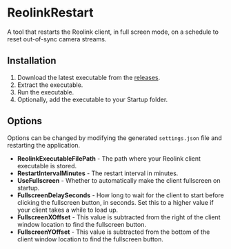 # ReolinkRestart

A tool that restarts the Reolink client, in full screen mode, on a schedule to reset out-of-sync camera streams.

## Installation

1. Download the latest executable from the [releases](https://github.com/codemunkie15/ReolinkRestart/releases).
2. Extract the executable.
3. Run the executable.
4. Optionally, add the executable to your Startup folder.

## Options

Options can be changed by modifying the generated `settings.json` file and restarting the application.

* **ReolinkExecutableFilePath** - The path where your Reolink client executable is stored.
* **RestartIntervalMinutes** - The restart interval in minutes.
* **UseFullscreen** - Whether to automatically make the client fullscreen on startup.
* **FullscreenDelaySeconds** - How long to wait for the client to start before clicking the fullscreen button, in seconds. Set this to a higher value if your client takes a while to load up.
* **FullscreenXOffset** - This value is subtracted from the right of the client window location to find the fullscreen button.
* **FullscreenYOffset** - This value is subtracted from the bottom of the client window location to find the fullscreen button.
